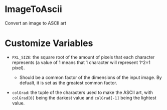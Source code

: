 # ImageToAscii
Convert an image to ASCII art

# Customize Variables
- ```PXL_SIZE```: the square root of the amount of pixels that each character represents (a value of 1 means that 1 character will represent 1^2=1 pixel).
  - Should be a common factor of the dimensions of the input image. By defualt, it is set as the greatest common factor.
  
- ```colGrad```: the tuple of the characters used to make the ASCII art, with ```colGrad[0]``` being the darkest value and ```colGrad[-1]``` being the lightest value.
